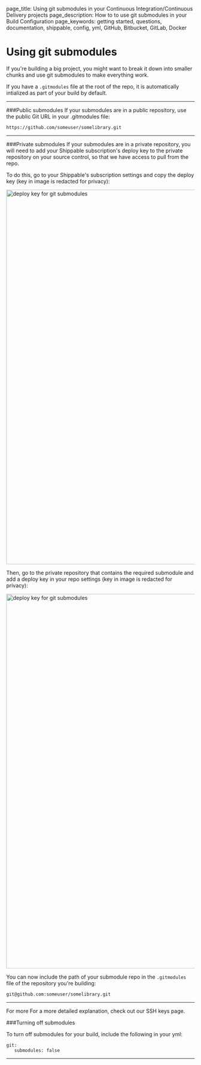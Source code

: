 page_title: Using git submodules in your Continuous Integration/Continuous Delivery projects
page_description: How to to use git submodules in your Build Configuration
page_keywords: getting started, questions, documentation, shippable, config, yml, GitHub, Bitbucket, GitLab, Docker


# Using git submodules

If you're building a big project, you might want to break it down into smaller chunks and use git submodules to make everything work.

If you have a `.gitmodules` file at the root of the repo, it is automatically intialized as part of your build by default.


---

###Public submodules
If your submodules are in a public repository, use the public Git URL in your .gitmodules file:

```
https://github.com/someuser/somelibrary.git
```

---

###Private submodules
If your submodules are in a private repository, you will need to add your Shippable subscription's deploy key to the private repository on your source control, so that we have access to pull from the repo.

To do this, go to your Shippable's subscription settings and copy the deploy key (key in image is redacted for privacy):

<img src="../../images/advancedOptions/deployKey.png" alt="deploy key for git submodules" style="width:1000px;"/>

Then, go to the private repository that contains the required submodule and add a deploy key in your repo settings (key in image is redacted for privacy):

<img src="../../images/advancedOptions/deployKeyGitHub.png" alt="deploy key for git submodules" style="width:1000px;"/>

You can now include the path of your submodule repo in the `.gitmodules` file of the repository you're building:

```
git@github.com:someuser/somelibrary.git
```

---
For more For a more detailed explanation, check out our SSH keys page. 

###Turning off submodules

To turn off submodules for your build, include the following in your yml:
```
git:
   submodules: false
```




---
